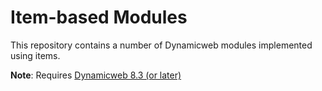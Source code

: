 Item-based Modules
==================

This repository contains a number of Dynamicweb modules implemented using items.

**Note**: Requires [Dynamicweb 8.3 (or later)](http://developer.dynamicweb-cms.com/downloads/dynamicweb-8.aspx)
